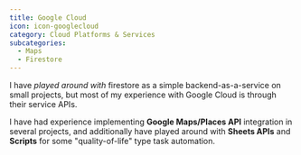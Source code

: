 ```yaml
---
title: Google Cloud
icon: icon-googlecloud
category: Cloud Platforms & Services
subcategories:
  - Maps
  - Firestore
---
```

I have *played around with* firestore as a simple backend-as-a-service on small projects, but most of my experience with Google Cloud is through their service APIs. 

I have had experience implementing **Google Maps/Places API** integration in several projects, and additionally have played around with **Sheets APIs** and **Scripts** for some "quality-of-life" type task automation.